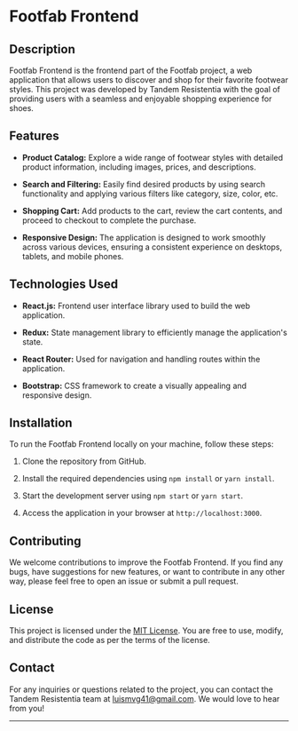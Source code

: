 # Footfab Frontend


## Description

Footfab Frontend is the frontend part of the Footfab project, a web application that allows users to discover and shop for their favorite footwear styles. This project was developed by Tandem Resistentia with the goal of providing users with a seamless and enjoyable shopping experience for shoes.

## Features

- **Product Catalog:** Explore a wide range of footwear styles with detailed product information, including images, prices, and descriptions.

- **Search and Filtering:** Easily find desired products by using search functionality and applying various filters like category, size, color, etc.

- **Shopping Cart:** Add products to the cart, review the cart contents, and proceed to checkout to complete the purchase.

- **Responsive Design:** The application is designed to work smoothly across various devices, ensuring a consistent experience on desktops, tablets, and mobile phones.

## Technologies Used

- **React.js:** Frontend user interface library used to build the web application.

- **Redux:** State management library to efficiently manage the application's state.

- **React Router:** Used for navigation and handling routes within the application.

- **Bootstrap:** CSS framework to create a visually appealing and responsive design.

## Installation

To run the Footfab Frontend locally on your machine, follow these steps:

1. Clone the repository from GitHub.

2. Install the required dependencies using `npm install` or `yarn install`.

3. Start the development server using `npm start` or `yarn start`.

4. Access the application in your browser at `http://localhost:3000`.

## Contributing

We welcome contributions to improve the Footfab Frontend. If you find any bugs, have suggestions for new features, or want to contribute in any other way, please feel free to open an issue or submit a pull request.

## License

This project is licensed under the [MIT License](link-to-license). You are free to use, modify, and distribute the code as per the terms of the license.

## Contact

For any inquiries or questions related to the project, you can contact the Tandem Resistentia team at luismvg41@gmail.com. We would love to hear from you!

---



